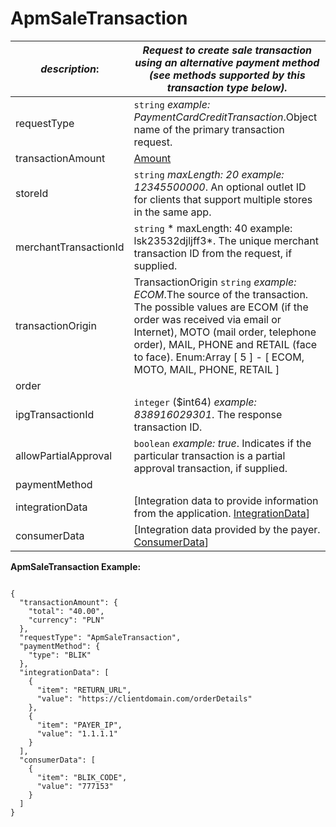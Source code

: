 
# ApmSaleTransaction

| *description*:   | *Request to create sale transaction using an alternative payment method (see methods supported by this transaction type below).*|
|----|----|
| requestType |    ``` string ```  *example:   PaymentCardCreditTransaction*.Object name of the primary transaction request.|
| transactionAmount | [Amount](?path=docs/schemas-md/Amount.md)|
| storeId |    ``` string ```  *maxLength: 20  example: 12345500000*. An optional outlet ID for clients that support multiple stores in the same app.|
| merchantTransactionId |    ``` string ```   * maxLength: 40 example: lsk23532djljff3*. The unique merchant transaction ID from the request, if supplied.|
| transactionOrigin |  TransactionOrigin  ``` string ```  *example: ECOM*.The source of the transaction. The possible values are ECOM (if the order was received via email or Internet), MOTO (mail order, telephone order), MAIL, PHONE and RETAIL (face to face). Enum:Array [ 5 ] - [ ECOM, MOTO, MAIL, PHONE, RETAIL ]|
| order |    |
| ipgTransactionId |    ``` integer ``` ($int64)  *example: 838916029301*. The response transaction ID.|
| allowPartialApproval |    ``` boolean ```  *example: true*. Indicates if the particular transaction is a partial approval transaction, if supplied.|
| paymentMethod |    |
| integrationData | [Integration data to provide information from the application. [IntegrationData](?path=docs/schemas-md/IntegrationData.md)]|
| consumerData | [Integration data provided by the payer. [ConsumerData](?path=docs/schemas-md/ConsumerData.md)]|     

**ApmSaleTransaction Example:**

```{r}

{
  "transactionAmount": {
    "total": "40.00",
    "currency": "PLN"
  },
  "requestType": "ApmSaleTransaction",
  "paymentMethod": {
    "type": "BLIK"
  },
  "integrationData": [
    {
      "item": "RETURN_URL",
      "value": "https://clientdomain.com/orderDetails"
    },
    {
      "item": "PAYER_IP",
      "value": "1.1.1.1"
    }
  ],
  "consumerData": [
    {
      "item": "BLIK_CODE",
      "value": "777153"
    }
  ]
}
```



   


